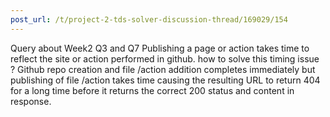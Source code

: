 ```yaml
---
post_url: /t/project-2-tds-solver-discussion-thread/169029/154
---
```

Query about Week2 Q3 and Q7 Publishing a page or action takes time to reflect the site or action performed in github. how to solve this timing issue ? Github repo creation and file /action addition completes immediately but publishing of file /action takes time causing the resulting URL to return 404 for a long time before it returns the correct 200 status and content in response.